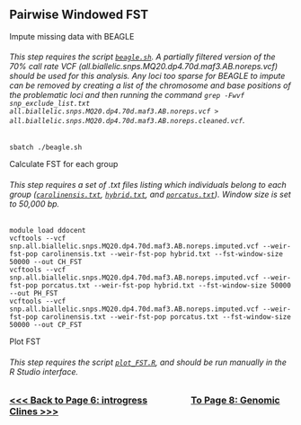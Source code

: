 ## Pairwise Windowed FST
Impute missing data with BEAGLE
###### This step requires the script [`beagle.sh`](https://github.com/tylerdevos/green_anole_hybridization/blob/main/script/beagle.sh). A partially filtered version of the 70% call rate VCF (all.biallelic.snps.MQ20.dp4.70d.maf3.AB.noreps.vcf) should be used for this analysis. Any loci too sparse for BEAGLE to impute can be removed by creating a list of the chromosome and base positions of the problematic loci and then running the command `grep -Fwvf snp_exclude_list.txt all.biallelic.snps.MQ20.dp4.70d.maf3.AB.noreps.vcf > all.biallelic.snps.MQ20.dp4.70d.maf3.AB.noreps.cleaned.vcf`.
```
sbatch ./beagle.sh
```
Calculate FST for each group
###### This step requires a set of .txt files listing which individuals belong to each group ([`carolinensis.txt`](https://github.com/tylerdevos/green_anole_hybridization/blob/main/other_files/carolinensis.txt), [`hybrid.txt`](https://github.com/tylerdevos/green_anole_hybridization/blob/main/other_files/hybrid.txt), and [`porcatus.txt`](https://github.com/tylerdevos/green_anole_hybridization/blob/main/other_files/porcatus.txt)). Window size is set to 50,000 bp.
```
module load ddocent
vcftools --vcf snp.all.biallelic.snps.MQ20.dp4.70d.maf3.AB.noreps.imputed.vcf --weir-fst-pop carolinensis.txt --weir-fst-pop hybrid.txt --fst-window-size 50000 --out CH_FST
vcftools --vcf snp.all.biallelic.snps.MQ20.dp4.70d.maf3.AB.noreps.imputed.vcf --weir-fst-pop porcatus.txt --weir-fst-pop hybrid.txt --fst-window-size 50000 --out PH_FST
vcftools --vcf snp.all.biallelic.snps.MQ20.dp4.70d.maf3.AB.noreps.imputed.vcf --weir-fst-pop carolinensis.txt --weir-fst-pop porcatus.txt --fst-window-size 50000 --out CP_FST
```
Plot FST
###### This step requires the script [`plot_FST.R`](https://github.com/tylerdevos/green_anole_hybridization/blob/main/script/plot_FST.R), and should be run manually in the R Studio interface.

### [<<< Back to Page 6: introgress](https://github.com/tylerdevos/green_anole_hybridization/blob/main/6_introgress.md)                    [To Page 8: Genomic Clines >>>](https://github.com/tylerdevos/green_anole_hybridization/blob/main/8_genomic_clines.md)
